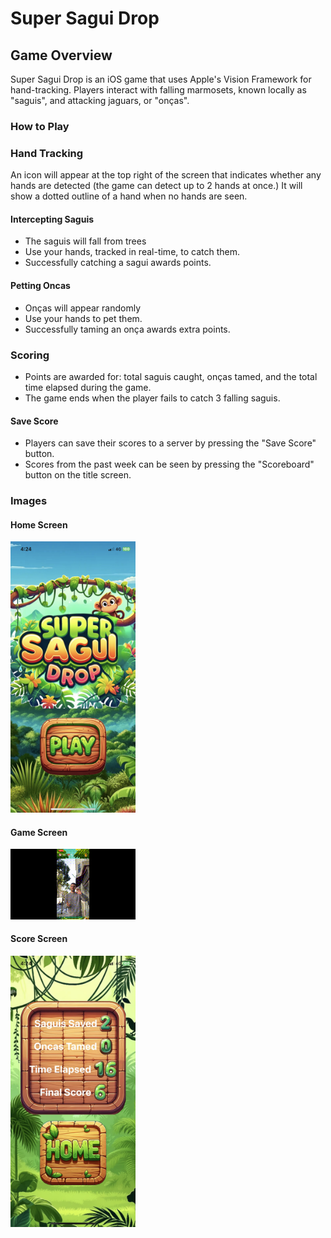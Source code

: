 # Super Sagui Drop

## Game Overview

Super Sagui Drop is an iOS game that uses Apple's Vision Framework for hand-tracking. Players interact with falling marmosets, known locally as "saguis", and attacking jaguars, or "onças".

### How to Play

### Hand Tracking
An icon will appear at the top right of the screen that indicates whether any hands are detected (the game can detect up to 2 hands at once.) It will show a dotted outline of a hand when no hands are seen.

#### Intercepting Saguis
- The saguis will fall from trees
- Use your hands, tracked in real-time, to catch them.
- Successfully catching a sagui awards points.

#### Petting Oncas
- Onças will appear randomly
- Use your hands to pet them.
- Successfully taming an onça awards extra points.

### Scoring
- Points are awarded for: total saguis caught, onças tamed, and the total time elapsed during the game.
- The game ends when the player fails to catch 3 falling saguis.

#### Save Score
- Players can save their scores to a server by pressing the "Save Score" button.
- Scores from the past week can be seen by pressing the "Scoreboard" button on the title screen.

### Images

#### Home Screen
<img src="./examples/SSD-homescreen.JPG" width="200">

#### Game Screen
<img src="./examples/ssd-gamescreen.gif" width="200" alt="Game Screen">

#### Score Screen
<img src="./examples/SSD-scorescreen.JPG" width="200">
